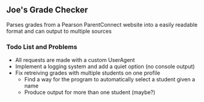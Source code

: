 ## Joe's Grade Checker
Parses grades from a Pearson ParentConnect website into a easily readable format and can output to multiple sources   

### Todo List and Problems
- All requests are made with a custom UserAgent
- Implement a logging system and add a quiet option (no console output)
- Fix retreiving grades with multiple students on one profile
    - Find a way for the program to automatically select a student given a name
    - Produce output for more than one student (maybe?)
